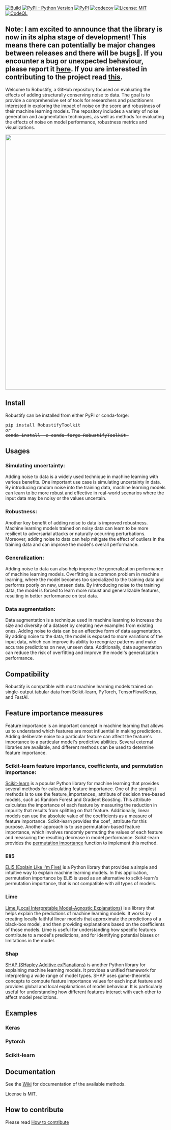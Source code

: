 [![Build](https://github.com/IsaFoster/MasterThesis/actions/workflows/build.yml/badge.svg)](https://github.com/IsaFoster/MasterThesis/actions/workflows/build.yml)
[![PyPI - Python Version](https://img.shields.io/pypi/pyversions/RobustifyToolkit)](https://pypi.org/project/RobustifyToolkit/)
[![PyPI](https://badge.fury.io/py/RobustifyToolkit.svg)](https://badge.fury.io/py/RobustifyToolkit)
[![codecov](https://codecov.io/gh/IsaFoster/robustify/branch/main/graph/badge.svg?token=9CWBWHNZML)](https://app.codecov.io/gh/IsaFoster/robustify/)
[![License: MIT](https://img.shields.io/badge/License-MIT-yellow.svg)](https://opensource.org/licenses/MIT)
[![CodeQL](https://github.com/IsaFoster/robustify/actions/workflows/codeql-analysis.yml/badge.svg)](https://github.com/IsaFoster/robustify/actions/workflows/codeql-analysis.yml)


## Note: I am excited to announce that the library is now in its alpha stage of development! This means there can potentially be major changes between releases and there will be bugs🐛. If you encounter a bug or unexpected behaviour, please report it [here](https://github.com/IsaFoster/robustify/discussions/categories/bugs). If you are interested in contributing to the project read [this](CONTRIBUTING.md).

Welcome to Robustify, a GitHub repository focused on evaluating the effects of adding structurally conserving noise to data. The goal is to provide a comprehensive set of tools for researchers and practitioners interested in exploring the impact of noise on the score and robustness of their machine learning models. The repository includes a variety of noise generation and augmentation techniques, as well as methods for evaluating the effects of noise on model performance, robustness metrics and visualizations. 

<p align="center">
  <img src="https://raw.githubusercontent.com/IsaFoster/robustify/main/docs/images/robustify.png" width="800" />
</p>

## Install
Robustify can be installed from either PyPI or conda-forge:

<pre>
pip install RobustifyToolkit
<i>or</i>
<del>conda install -c conda-forge RobustifyToolkit </del>
</pre>

## Usages
### Simulating uncertainty:
Adding noise to data is a widely used technique in machine learning with various benefits. One important use case is simulating uncertainty in data. By introducing random noise into the training data, machine learning models can learn to be more robust and effective in real-world scenarios where the input data may be noisy or the values uncertain.
### Robustness: 
Another key benefit of adding noise to data is improved robustness. Machine learning models trained on noisy data can learn to be more resilient to adversarial attacks or naturally occurring perturbations. Moreover, adding noise to data can help mitigate the effect of outliers in the training data and can improve the model's overall performance.
### Generalization: 
Adding noise to data can also help improve the generalization performance of machine learning models. Overfitting is a common problem in machine learning, where the model becomes too specialized to the training data and performs poorly on new, unseen data. By introducing noise to the training data, the model is forced to learn more robust and generalizable features, resulting in better performance on test data.
### Data augmentation:
Data augmentation is a technique used in machine learning to increase the size and diversity of a dataset by creating new examples from existing ones. Adding noise to data can be an effective form of data augmentation. By adding noise to the data, the model is exposed to more variations of the input data, which can improve its ability to recognize patterns and make accurate predictions on new, unseen data. Additionally, data augmentation can reduce the risk of overfitting and improve the model's generalization performance.

## Compatibility 
Robustify is compatible with most machine learning models trained on single-output tabular data from Scikit-learn, PyTorch, TensorFlow/Keras, and FastAI.

## Feature importance measures 
Feature importance is an important concept in machine learning that allows us to understand which features are most influential in making predictions. Adding deliberate noise to a particular feature can affect the feature's importance to a particular model's predictive abilities. Several external libraries are available, and different methods can be used to determine feature importance.
### Scikit-learn feature importance, coefficients, and permutation importance:
[Scikit-learn][2] is a popular Python library for machine learning that provides several methods for calculating feature importance. One of the simplest methods is to use the feature_importances_ attribute of decision tree-based models, such as Random Forest and Gradient Boosting. This attribute calculates the importance of each feature by measuring the reduction in impurity that results from splitting on that feature. Additionally, linear models can use the absolute value of the coefficients as a measure of feature importance. Scikit-learn provides the coef_ attribute for this purpose. Another approach is to use permutation-based feature importance, which involves randomly permuting the values of each feature and measuring the resulting decrease in model performance. Scikit-learn provides the [permutation importance][3] function to implement this method.
### Eli5
[ELI5 (Explain Like I'm Five)][4] is a Python library that provides a simple and intuitive way to explain machine learning models. In this application, permutation importance by ELI5 is used as an alternative to scikit-learn's permutation importance, that is not compatible with all types of models. 
### Lime
[Lime (Local Interpretable Model-Agnostic Explanations)][5] is a library that helps explain the predictions of machine learning models. It works by creating locally faithful linear models that approximate the predictions of a black-box model, and then providing explanations based on the coefficients of those models. Lime is useful for understanding how specific features contribute to a model's predictions, and for identifying potential biases or limitations in the model.
### Shap
[SHAP (SHapley Additive exPlanations)][6] is another Python library for explaining machine learning models. It provides a unified framework for interpreting a wide range of model types. SHAP uses game-theoretic concepts to compute feature importance values for each input feature and provides global and local explanations of model behaviour. It is particularly useful for understanding how different features interact with each other to affect model predictions.

## Examples
### Keras
### Pytorch
### Scikit-learn

## Documentation
See the [Wiki][1] for documentation of the available methods. 

License is MIT.

## How to contribute
Please read [How to contribute](CONTRIBUTING.md)

[1]: https://github.com/IsaFoster/robustify/wiki
[2]: https://scikit-learn.org/stable/index.html
[3]: https://scikit-learn.org/stable/modules/generated/sklearn.inspection.permutation_importance.html
[4]: https://github.com/TeamHG-Memex/eli5
[5]: https://github.com/marcotcr/lime
[6]: https://github.com/slundberg/shap


